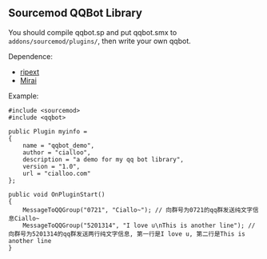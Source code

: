 ## Sourcemod QQBot Library
You should compile qqbot.sp and put qqbot.smx to ```addons/sourcemod/plugins/```, then write your own qqbot.  

Dependence: 
- [ripext](https://forums.alliedmods.net/showthread.php?t=298024)  
- [Mirai](https://github.com/mamoe/mirai)

Example:
```
#include <sourcemod>
#include <qqbot>

public Plugin myinfo =
{
    name = "qqbot_demo",
    author = "cialloo",
    description = "a demo for my qq bot library",
    version = "1.0",
    url = "cialloo.com"
};

public void OnPluginStart()
{
    MessageToQQGroup("0721", "Ciallo~"); // 向群号为0721的qq群发送纯文字信息Ciallo~
    MessageToQQGroup("5201314", "I love u\nThis is another line"); // 向群号为5201314的qq群发送两行纯文字信息, 第一行是I love u, 第二行是This is another line
}
```